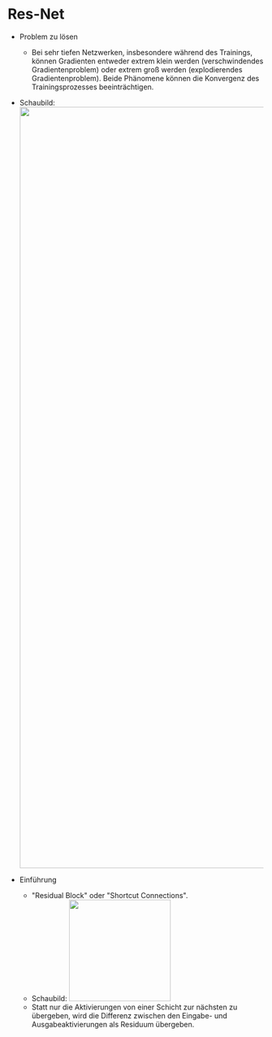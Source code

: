 # Res-Net
- Problem zu lösen 
	- Bei sehr tiefen Netzwerken, insbesondere während des Trainings, können Gradienten entweder extrem klein werden (verschwindendes Gradientenproblem) oder extrem groß werden (explodierendes Gradientenproblem). Beide Phänomene können die Konvergenz des Trainingsprozesses beeinträchtigen. 

- Schaubild: <img src="https://github.com/xiaomeng-huang-study/images_Softwarearchitekturen/blob/main/Snipaste_2023-11-21_17-13-54.png?raw=" width="1500" /> 
- Einführung 
	- "Residual Block" oder "Shortcut Connections". 
	- Schaubild: <img src="https://github.com/xiaomeng-huang-study/images_Softwarearchitekturen/blob/main/Snipaste_2023-11-21_17-06-21.png?raw=" width="200" /> 
	- Statt nur die Aktivierungen von einer Schicht zur nächsten zu übergeben, wird die Differenz zwischen den Eingabe- und Ausgabeaktivierungen als Residuum übergeben. 